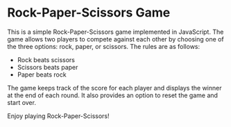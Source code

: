 # Rock-Paper-Scissors Game

This is a simple Rock-Paper-Scissors game implemented in JavaScript. The game allows two players to compete against each other by choosing one of the three options: rock, paper, or scissors. The rules are as follows:

- Rock beats scissors
- Scissors beats paper
- Paper beats rock

The game keeps track of the score for each player and displays the winner at the end of each round. It also provides an option to reset the game and start over.

Enjoy playing Rock-Paper-Scissors!